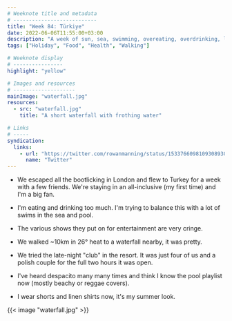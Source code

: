 ```yaml
---
# Weeknote title and metadata
# ---------------------------
title: "Week 84: Türkiye"
date: 2022-06-06T11:55:00+03:00
description: "A week of sun, sea, swimming, overeating, overdrinking, long sunny walks, waterfalls, empty clubs, and a summer look."
tags: ["Holiday", "Food", "Health", "Walking"]

# Weeknote display
# ----------------
highlight: "yellow"

# Images and resources
# --------------------
mainImage: "waterfall.jpg"
resources:
  - src: "waterfall.jpg"
    title: "A short waterfall with frothing water"

# Links
# -----
syndication:
  links:
    - url: "https://twitter.com/rowanmanning/status/1533766098109308930"
      name: "Twitter"
---
```


  * We escaped all the bootlicking in London and flew to Turkey for a week with a few friends. We're staying in an all-inclusive (my first time) and I'm a big fan.

  * I'm eating and drinking too much. I'm trying to balance this with a lot of swims in the sea and pool.
  
  * The various shows they put on for entertainment are very cringe.

  * We walked ~10km in 26° heat to a waterfall nearby, it was pretty.

  * We tried the late-night "club" in the resort. It was just four of us and a polish couple for the full two hours it was open.

  * I've heard despacito many many times and think I know the pool playlist now (mostly beachy or reggae covers).

  * I wear shorts and linen shirts now, it's my summer look.

{{< image "waterfall.jpg" >}}
